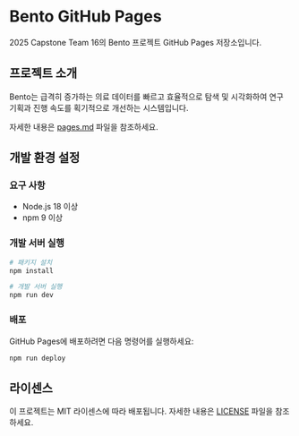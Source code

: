 # Bento GitHub Pages

2025 Capstone Team 16의 Bento 프로젝트 GitHub Pages 저장소입니다.

## 프로젝트 소개

Bento는 급격히 증가하는 의료 데이터를 빠르고 효율적으로 탐색 및 시각화하여 연구 기획과 진행 속도를 획기적으로 개선하는 시스템입니다.

자세한 내용은 [pages.md](pages.md) 파일을 참조하세요.

## 개발 환경 설정

### 요구 사항

- Node.js 18 이상
- npm 9 이상

### 개발 서버 실행

```bash
# 패키지 설치
npm install

# 개발 서버 실행
npm run dev
```

### 배포

GitHub Pages에 배포하려면 다음 명령어를 실행하세요:

```bash
npm run deploy
```

## 라이센스

이 프로젝트는 MIT 라이센스에 따라 배포됩니다. 자세한 내용은 [LICENSE](LICENSE) 파일을 참조하세요.
